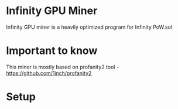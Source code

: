 # Infinity GPU Miner

Infinity GPU miner is a heavily optimized program for Infinity PoW.sol

# Important to know

This miner is mostly based on profanity2 tool - https://github.com/1inch/profanity2

# Setup